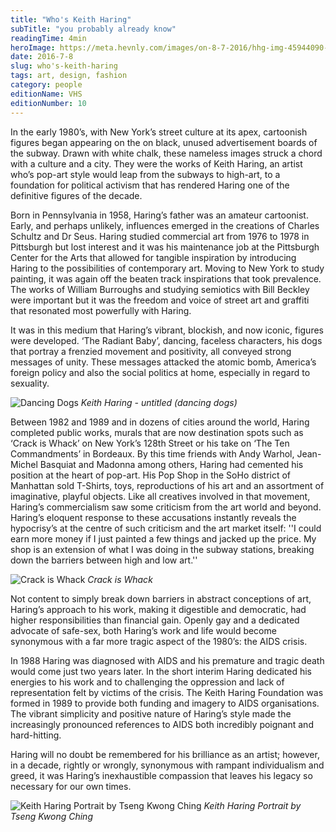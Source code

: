```yaml
---
title: "Who's Keith Haring"
subTitle: "you probably already know"
readingTime: 4min
heroImage: https://meta.hevnly.com/images/on-8-7-2016/hhg-img-45944090-7312-41f3-83e8-b30fb15cee55.png
date: 2016-7-8
slug: who's-keith-haring
tags: art, design, fashion
category: people
editionName: VHS
editionNumber: 10
---
```


In the early 1980’s, with New York’s street culture at its apex, cartoonish figures began appearing on the on black, unused advertisement boards of the subway. Drawn with white chalk, these nameless images struck a chord with a culture and a city. They were the works of Keith Haring, an artist who’s pop-art style would leap from the subways to high-art, to a foundation for political activism that has rendered Haring one of the definitive figures of the decade.

Born in Pennsylvania in 1958, Haring’s father was an amateur cartoonist. Early, and perhaps unlikely, influences emerged in the creations of Charles Schultz and Dr Seus. Haring studied commercial art from 1976 to 1978 in Pittsburgh but lost interest and it was his maintenance job at the Pittsburgh Center for the Arts that allowed for tangible inspiration by introducing Haring to the possibilities of contemporary art. Moving to New York to study painting, it was again off the beaten track inspirations that took prevalence. The works of William Burroughs and studying semiotics with Bill Beckley were important but it was the freedom and voice of street art and graffiti that resonated most powerfully with Haring.

It was in this medium that Haring’s vibrant, blockish, and now iconic, figures were developed. ‘The Radiant Baby’, dancing, faceless characters, his dogs that portray a frenzied movement and positivity, all conveyed strong messages of unity. These messages attacked the atomic bomb, America’s foreign policy and also the social politics at home, especially in regard to sexuality.

![Dancing Dogs](https://meta.hevnly.com/images/on-8-7-2016/hhg-img-22ae803e-8616-46c4-b257-f7a01bf93468.png)
*Keith Haring - untitled (dancing dogs)*

Between 1982 and 1989 and in dozens of cities around the world, Haring completed public works, murals that are now destination spots such as ‘Crack is Whack’ on New York’s 128th Street or his take on ‘The Ten Commandments’ in Bordeaux. By this time friends with Andy Warhol, Jean-Michel Basquiat and Madonna among others, Haring had cemented his position at the heart of pop-art. His Pop Shop in the SoHo district of Manhattan sold T-Shirts, toys, reproductions of his art and an assortment of imaginative, playful objects. Like all creatives involved in that movement, Haring’s commercialism saw some criticism from the art world and beyond. Haring’s eloquent response to these accusations instantly reveals the hypocrisy’s at the centre of such criticism and the art market itself: ''I could earn more money if I just painted a few things and jacked up the price. My shop is an extension of what I was doing in the subway stations, breaking down the barriers between high and low art.''

![Crack is Whack](https://meta.hevnly.com/images/on-8-7-2016/hhg-img-a0ed187a-d9bb-48e9-8d18-abf17c8ec37c.png)
*Crack is Whack*

Not content to simply break down barriers in abstract conceptions of art, Haring’s approach to his work, making it digestible and democratic, had higher responsibilities than financial gain. Openly gay and a dedicated advocate of safe-sex, both Haring’s work and life would become synonymous with a far more tragic aspect of the 1980’s: the AIDS crisis.

In 1988 Haring was diagnosed with AIDS and his premature and tragic death would come just two years later. In the short interim Haring dedicated his energies to his work and to challenging the oppression and lack of representation felt by victims of the crisis. The Keith Haring Foundation was formed in 1989 to provide both funding and imagery to AIDS organisations. The vibrant simplicity and positive nature of Haring’s style made the increasingly pronounced references to AIDS both incredibly poignant and hard-hitting.

Haring will no doubt be remembered for his brilliance as an artist; however, in a decade, rightly or wrongly, synonymous with rampant individualism and greed, it was Haring’s inexhaustible compassion that leaves his legacy so necessary for our own times.

![Keith Haring Portrait by Tseng Kwong Ching](https://meta.hevnly.com/images/on-8-7-2016/hhg-img-c4a0de9a-a70f-4903-8f42-710925b56961.png)
*Keith Haring Portrait by Tseng Kwong Ching*
